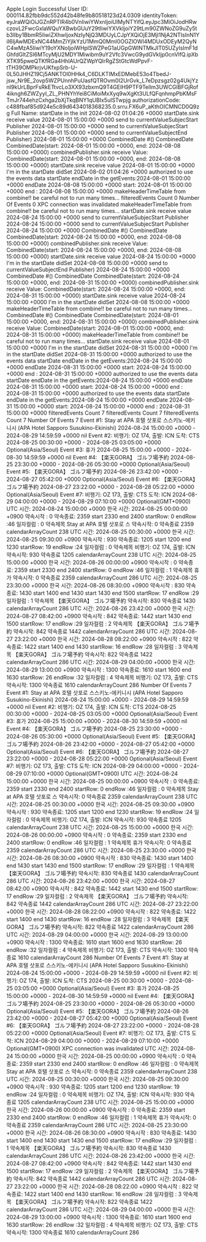 Apple Login Successful
User ID: 000114.82fbb9dc552d42b48fe9b80518123d24.0309
identityToken: eyJraWQiOiJGZnRPTlR4b0VnIiwiYWxnIjoiUlMyNTYifQ.eyJpc3MiOiJodHRwczovL2FwcGxlaWQuYXBwbGUuY29tIiwiYXVkIjoiY29tLm90ZWNoZG9uZy5tb3llby1BbmR5IiwiZXhwIjoxNzIyNjQ3MDUyLCJpYXQiOjE3MjI1NjA2NTIsInN1YiI6IjAwMDExNC44MmZiYjlkYzU1MmQ0MmI0OGZlOWI4MDUxODEyM2QyNC4wMzA5IiwiY19oYXNoIjoiWHplSWZPeG1aUGpGWlNTMkJIT05UZyIsImF1dGhfdGltZSI6MTcyMjU2MDY1Miwibm9uY2Vfc3VwcG9ydGVkIjp0cnVlfQ.ipXbXTK95pweQTKfRGa4HhIAUrQZWpYQlrRgZStGtcWdPpvF-tTH39OMPkrjvUKfxpSrb-U-0L50JHHZ19Cj5ANKTOl0HHk4_C6DLKTIMxEDMebE53o4TbedJ-jsw_Nr9E_2ovp5WZPUnnhPuUasfQTROvm0I2UrGvk_L7eDpzsgz02g4UkjYznI9kUrLBprFsRkETtvcLo3XX93zbxmQ9T4GEIH9PTF9Tellm3UWCGIBFGjRof4ikngh6ZWZyyI_ZL_PHNYhYei8CiMoiMxXyq9wXgKt3ULfQFqnhmpPbKMsFTmJr744ehzCxhga2bXjTkqBNY1qUBIx5uISTwpjg
authorizationCode: c488fbaf85d924e5c89d6434018368235.0.srru.FX6uP_aKthOICMNCD0Q9zg
Full Name: 
startDate in the init 2024-08-02 01:04:26 +0000
startDate.sink receive value 2024-08-01 15:00:00 +0000
send to currentValueSubjecStart Publisher 2024-08-01 15:00:00 +0000
send to currentValueSubjecStart Publisher 2024-08-01 15:00:00 +0000
send to currentValueSubjectEnd Publisher) 2024-08-01 15:00:00 +0000
CombinedDate #() CombinedDate CombinedDate(start: 2024-08-01 15:00:00 +0000, end: 2024-08-08 15:00:00 +0000)
combinedPublisher.sink receive Value: CombinedDate(start: 2024-08-01 15:00:00 +0000, end: 2024-08-08 15:00:00 +0000)
startDate.sink receive value 2024-08-01 15:00:00 +0000
I'm in the startDate didSet 2024-08-02 01:04:26 +0000
authorized to use the events data
startDate endDate in the getEvents:2024-08-01 15:00:00 +0000 endDate 2024-08-08 15:00:00 +0000
start: 2024-08-01 15:00:00 +0000 end : 2024-08-08 15:00:00 +0000
makeHeaderTimeTable from combine!! be careful not to run many times...
filteredEvents Count 0
Number Of Events 0
XPC connection was invalidated
makeHeaderTimeTable from combine!! be careful not to run many times...
startDate.sink receive value 2024-08-24 15:00:00 +0000
send to currentValueSubjecStart Publisher 2024-08-24 15:00:00 +0000
send to currentValueSubjecStart Publisher 2024-08-24 15:00:00 +0000
CombinedDate #() CombinedDate CombinedDate(start: 2024-08-24 15:00:00 +0000, end: 2024-08-08 15:00:00 +0000)
combinedPublisher.sink receive Value: CombinedDate(start: 2024-08-24 15:00:00 +0000, end: 2024-08-08 15:00:00 +0000)
startDate.sink receive value 2024-08-24 15:00:00 +0000
I'm in the startDate didSet 2024-08-08 15:00:00 +0000
send to currentValueSubjectEnd Publisher) 2024-08-24 15:00:00 +0000
CombinedDate #() CombinedDate CombinedDate(start: 2024-08-24 15:00:00 +0000, end: 2024-08-31 15:00:00 +0000)
combinedPublisher.sink receive Value: CombinedDate(start: 2024-08-24 15:00:00 +0000, end: 2024-08-31 15:00:00 +0000)
startDate.sink receive value 2024-08-24 15:00:00 +0000
I'm in the startDate didSet 2024-08-08 15:00:00 +0000
makeHeaderTimeTable from combine!! be careful not to run many times...
CombinedDate #() CombinedDate CombinedDate(start: 2024-08-01 15:00:00 +0000, end: 2024-08-31 15:00:00 +0000)
combinedPublisher.sink receive Value: CombinedDate(start: 2024-08-01 15:00:00 +0000, end: 2024-08-31 15:00:00 +0000)
makeHeaderTimeTable from combine!! be careful not to run many times...
startDate.sink receive value 2024-08-01 15:00:00 +0000
I'm in the startDate didSet 2024-08-31 15:00:00 +0000
I'm in the startDate didSet 2024-08-31 15:00:00 +0000
authorized to use the events data
startDate endDate in the getEvents:2024-08-24 15:00:00 +0000 endDate 2024-08-31 15:00:00 +0000
start: 2024-08-24 15:00:00 +0000 end : 2024-08-31 15:00:00 +0000
authorized to use the events data
startDate endDate in the getEvents:2024-08-24 15:00:00 +0000 endDate 2024-08-31 15:00:00 +0000
start: 2024-08-24 15:00:00 +0000 end : 2024-08-31 15:00:00 +0000
authorized to use the events data
startDate endDate in the getEvents:2024-08-24 15:00:00 +0000 endDate 2024-08-31 15:00:00 +0000
start: 2024-08-24 15:00:00 +0000 end : 2024-08-31 15:00:00 +0000
filteredEvents Count 7
filteredEvents Count 7
filteredEvents Count 7
Number Of Events 7
Event #1: Stay at APA 호텔 삿포로 스스키노-에키니시 (APA Hotel Sapporo Susukino-Ekinishi) 2024-08-24 15:00:00 +0000 - 2024-08-29 14:59:59 +0000 nil
Event #2: 비행기: OZ 174, 출발: ICN 도착: CTS 2024-08-25 00:30:00 +0000 - 2024-08-25 03:05:00 +0000 Optional(Asia/Seoul)
Event #3: 휴가 2024-08-25 15:00:00 +0000 - 2024-08-30 14:59:59 +0000 nil
Event #4: 【楽天GORA】 ゴルフ場予約 2024-08-25 23:30:00 +0000 - 2024-08-26 05:30:00 +0000 Optional(Asia/Seoul)
Event #5: 【楽天GORA】 ゴルフ場予約 2024-08-26 23:42:00 +0000 - 2024-08-27 05:42:00 +0000 Optional(Asia/Seoul)
Event #6: 【楽天GORA】 ゴルフ場予約 2024-08-27 23:22:00 +0000 - 2024-08-28 05:22:00 +0000 Optional(Asia/Seoul)
Event #7: 비행기: OZ 173, 출발: CTS 도착: ICN 2024-08-29 04:00:00 +0000 - 2024-08-29 07:10:00 +0000 Optional(GMT+0900)
UTC 시간: 2024-08-24 15:00:00 +0000   한국 시간: 2024-08-25 00:00:00 +0900
약속시작 : 0  약속종료: 2359
start 2330  end 2400
startRow: 0   endRow :46
일자컬럼 : 0 약속제목 Stay at APA 호텔 삿포로 스 약속시작: 0 약속종료 2359 
calendarArrayCount 238
UTC 시간: 2024-08-25 00:30:00 +0000   한국 시간: 2024-08-25 09:30:00 +0900
약속시작 : 930  약속종료: 1205
start 1200  end 1230
startRow: 19   endRow :24
일자컬럼 : 0 약속제목 비행기: OZ 174, 출발: ICN 약속시작: 930 약속종료 1205 
calendarArrayCount 238
UTC 시간: 2024-08-25 15:00:00 +0000   한국 시간: 2024-08-26 00:00:00 +0900
약속시작 : 0  약속종료: 2359
start 2330  end 2400
startRow: 0   endRow :46
일자컬럼 : 1 약속제목 휴가 약속시작: 0 약속종료 2359 
calendarArrayCount 286
UTC 시간: 2024-08-25 23:30:00 +0000   한국 시간: 2024-08-26 08:30:00 +0900
약속시작 : 830  약속종료: 1430
start 1400  end 1430
start 1430  end 1500
startRow: 17   endRow :29
일자컬럼 : 1 약속제목 【楽天GORA】 ゴルフ場予約 약속시작: 830 약속종료 1430 
calendarArrayCount 286
UTC 시간: 2024-08-26 23:42:00 +0000   한국 시간: 2024-08-27 08:42:00 +0900
약속시작 : 842  약속종료: 1442
start 1430  end 1500
startRow: 17   endRow :29
일자컬럼 : 2 약속제목 【楽天GORA】 ゴルフ場予約 약속시작: 842 약속종료 1442 
calendarArrayCount 286
UTC 시간: 2024-08-27 23:22:00 +0000   한국 시간: 2024-08-28 08:22:00 +0900
약속시작 : 822  약속종료: 1422
start 1400  end 1430
startRow: 16   endRow :28
일자컬럼 : 3 약속제목 【楽天GORA】 ゴルフ場予約 약속시작: 822 약속종료 1422 
calendarArrayCount 286
UTC 시간: 2024-08-29 04:00:00 +0000   한국 시간: 2024-08-29 13:00:00 +0900
약속시작 : 1300  약속종료: 1610
start 1600  end 1630
startRow: 26   endRow :32
일자컬럼 : 4 약속제목 비행기: OZ 173, 출발: CTS 약속시작: 1300 약속종료 1610 
calendarArrayCount 286
Number Of Events 7
Event #1: Stay at APA 호텔 삿포로 스스키노-에키니시 (APA Hotel Sapporo Susukino-Ekinishi) 2024-08-24 15:00:00 +0000 - 2024-08-29 14:59:59 +0000 nil
Event #2: 비행기: OZ 174, 출발: ICN 도착: CTS 2024-08-25 00:30:00 +0000 - 2024-08-25 03:05:00 +0000 Optional(Asia/Seoul)
Event #3: 휴가 2024-08-25 15:00:00 +0000 - 2024-08-30 14:59:59 +0000 nil
Event #4: 【楽天GORA】 ゴルフ場予約 2024-08-25 23:30:00 +0000 - 2024-08-26 05:30:00 +0000 Optional(Asia/Seoul)
Event #5: 【楽天GORA】 ゴルフ場予約 2024-08-26 23:42:00 +0000 - 2024-08-27 05:42:00 +0000 Optional(Asia/Seoul)
Event #6: 【楽天GORA】 ゴルフ場予約 2024-08-27 23:22:00 +0000 - 2024-08-28 05:22:00 +0000 Optional(Asia/Seoul)
Event #7: 비행기: OZ 173, 출발: CTS 도착: ICN 2024-08-29 04:00:00 +0000 - 2024-08-29 07:10:00 +0000 Optional(GMT+0900)
UTC 시간: 2024-08-24 15:00:00 +0000   한국 시간: 2024-08-25 00:00:00 +0900
약속시작 : 0  약속종료: 2359
start 2330  end 2400
startRow: 0   endRow :46
일자컬럼 : 0 약속제목 Stay at APA 호텔 삿포로 스 약속시작: 0 약속종료 2359 
calendarArrayCount 238
UTC 시간: 2024-08-25 00:30:00 +0000   한국 시간: 2024-08-25 09:30:00 +0900
약속시작 : 930  약속종료: 1205
start 1200  end 1230
startRow: 19   endRow :24
일자컬럼 : 0 약속제목 비행기: OZ 174, 출발: ICN 약속시작: 930 약속종료 1205 
calendarArrayCount 238
UTC 시간: 2024-08-25 15:00:00 +0000   한국 시간: 2024-08-26 00:00:00 +0900
약속시작 : 0  약속종료: 2359
start 2330  end 2400
startRow: 0   endRow :46
일자컬럼 : 1 약속제목 휴가 약속시작: 0 약속종료 2359 
calendarArrayCount 286
UTC 시간: 2024-08-25 23:30:00 +0000   한국 시간: 2024-08-26 08:30:00 +0900
약속시작 : 830  약속종료: 1430
start 1400  end 1430
start 1430  end 1500
startRow: 17   endRow :29
일자컬럼 : 1 약속제목 【楽天GORA】 ゴルフ場予約 약속시작: 830 약속종료 1430 
calendarArrayCount 286
UTC 시간: 2024-08-26 23:42:00 +0000   한국 시간: 2024-08-27 08:42:00 +0900
약속시작 : 842  약속종료: 1442
start 1430  end 1500
startRow: 17   endRow :29
일자컬럼 : 2 약속제목 【楽天GORA】 ゴルフ場予約 약속시작: 842 약속종료 1442 
calendarArrayCount 286
UTC 시간: 2024-08-27 23:22:00 +0000   한국 시간: 2024-08-28 08:22:00 +0900
약속시작 : 822  약속종료: 1422
start 1400  end 1430
startRow: 16   endRow :28
일자컬럼 : 3 약속제목 【楽天GORA】 ゴルフ場予約 약속시작: 822 약속종료 1422 
calendarArrayCount 286
UTC 시간: 2024-08-29 04:00:00 +0000   한국 시간: 2024-08-29 13:00:00 +0900
약속시작 : 1300  약속종료: 1610
start 1600  end 1630
startRow: 26   endRow :32
일자컬럼 : 4 약속제목 비행기: OZ 173, 출발: CTS 약속시작: 1300 약속종료 1610 
calendarArrayCount 286
Number Of Events 7
Event #1: Stay at APA 호텔 삿포로 스스키노-에키니시 (APA Hotel Sapporo Susukino-Ekinishi) 2024-08-24 15:00:00 +0000 - 2024-08-29 14:59:59 +0000 nil
Event #2: 비행기: OZ 174, 출발: ICN 도착: CTS 2024-08-25 00:30:00 +0000 - 2024-08-25 03:05:00 +0000 Optional(Asia/Seoul)
Event #3: 휴가 2024-08-25 15:00:00 +0000 - 2024-08-30 14:59:59 +0000 nil
Event #4: 【楽天GORA】 ゴルフ場予約 2024-08-25 23:30:00 +0000 - 2024-08-26 05:30:00 +0000 Optional(Asia/Seoul)
Event #5: 【楽天GORA】 ゴルフ場予約 2024-08-26 23:42:00 +0000 - 2024-08-27 05:42:00 +0000 Optional(Asia/Seoul)
Event #6: 【楽天GORA】 ゴルフ場予約 2024-08-27 23:22:00 +0000 - 2024-08-28 05:22:00 +0000 Optional(Asia/Seoul)
Event #7: 비행기: OZ 173, 출발: CTS 도착: ICN 2024-08-29 04:00:00 +0000 - 2024-08-29 07:10:00 +0000 Optional(GMT+0900)
XPC connection was invalidated
UTC 시간: 2024-08-24 15:00:00 +0000   한국 시간: 2024-08-25 00:00:00 +0900
약속시작 : 0  약속종료: 2359
start 2330  end 2400
startRow: 0   endRow :46
일자컬럼 : 0 약속제목 Stay at APA 호텔 삿포로 스 약속시작: 0 약속종료 2359 
calendarArrayCount 238
UTC 시간: 2024-08-25 00:30:00 +0000   한국 시간: 2024-08-25 09:30:00 +0900
약속시작 : 930  약속종료: 1205
start 1200  end 1230
startRow: 19   endRow :24
일자컬럼 : 0 약속제목 비행기: OZ 174, 출발: ICN 약속시작: 930 약속종료 1205 
calendarArrayCount 238
UTC 시간: 2024-08-25 15:00:00 +0000   한국 시간: 2024-08-26 00:00:00 +0900
약속시작 : 0  약속종료: 2359
start 2330  end 2400
startRow: 0   endRow :46
일자컬럼 : 1 약속제목 휴가 약속시작: 0 약속종료 2359 
calendarArrayCount 286
UTC 시간: 2024-08-25 23:30:00 +0000   한국 시간: 2024-08-26 08:30:00 +0900
약속시작 : 830  약속종료: 1430
start 1400  end 1430
start 1430  end 1500
startRow: 17   endRow :29
일자컬럼 : 1 약속제목 【楽天GORA】 ゴルフ場予約 약속시작: 830 약속종료 1430 
calendarArrayCount 286
UTC 시간: 2024-08-26 23:42:00 +0000   한국 시간: 2024-08-27 08:42:00 +0900
약속시작 : 842  약속종료: 1442
start 1430  end 1500
startRow: 17   endRow :29
일자컬럼 : 2 약속제목 【楽天GORA】 ゴルフ場予約 약속시작: 842 약속종료 1442 
calendarArrayCount 286
UTC 시간: 2024-08-27 23:22:00 +0000   한국 시간: 2024-08-28 08:22:00 +0900
약속시작 : 822  약속종료: 1422
start 1400  end 1430
startRow: 16   endRow :28
일자컬럼 : 3 약속제목 【楽天GORA】 ゴルフ場予約 약속시작: 822 약속종료 1422 
calendarArrayCount 286
UTC 시간: 2024-08-29 04:00:00 +0000   한국 시간: 2024-08-29 13:00:00 +0900
약속시작 : 1300  약속종료: 1610
start 1600  end 1630
startRow: 26   endRow :32
일자컬럼 : 4 약속제목 비행기: OZ 173, 출발: CTS 약속시작: 1300 약속종료 1610 
calendarArrayCount 286
